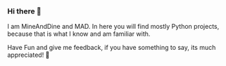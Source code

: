 ### Hi there 👋

<!--
**MineAndDine96/MineAndDine96** is a ✨ _special_ ✨ repository because its `README.md` (this file) appears on your GitHub profile.** -->

I am MineAndDine and MAD. In here you will find mostly Python projects, because that is what I know and am familiar with.

Have Fun and give me feedback, if you have something to say, its much appreciated! 🙂
